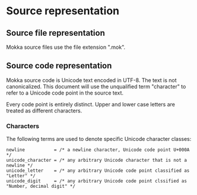 Source representation
=====================

## Source file representation

Mokka source files use the file extension ".mok".

## Source code representation

Mokka source code is Unicode text encoded in UTF-8. The text is not canonicalized. This document will use the unqualified term "character" to refer to a Unicode code point in the source text.

Every code point is entirely distinct. Upper and lower case letters are treated as different characters.

### Characters

The following terms are used to denote specific Unicode character classes:

```
newline           = /* a newline character, Unicode code point U+000A */
unicode_character = /* any arbitrary Unicode character that is not a newline */
unicode_letter    = /* any arbitrary Unicode code point classified as "Letter" */
unicode_digit     = /* any arbitrary Unicode code point clssified as "Number, decimal digit" */
```
